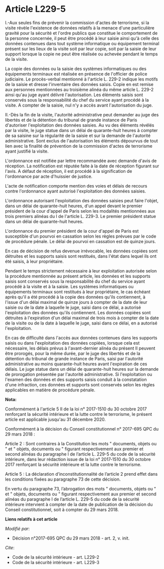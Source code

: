 # Article L229-5

I.-Aux seules fins de prévenir la commission d'actes de terrorisme, si la visite révèle l'existence de données relatifs à la
menace d'une particulière gravité pour la sécurité et l'ordre publics que constitue le comportement de la personne concernée,
il peut être procédé à leur saisie ainsi qu'à celle des données contenues dans tout système informatique ou équipement
terminal présent sur les lieux de la visite soit par leur copie, soit par la saisie de leur support lorsque la copie ne peut
être réalisée ou achevée pendant le temps de la visite.

La copie des données ou la saisie des systèmes informatiques ou des équipements terminaux est réalisée en présence de
l'officier de police judiciaire. Le procès-verbal mentionné à l'article L. 229-2 indique les motifs de la saisie et dresse
l'inventaire des données saisis. Copie en est remise aux personnes mentionnées au troisième alinéa du même article L. 229-2
ainsi qu'au juge ayant délivré l'autorisation. Les éléments saisis sont conservés sous la responsabilité du chef du service
ayant procédé à la visite. A compter de la saisie, nul n'y a accès avant l'autorisation du juge.

II.-Dès la fin de la visite, l'autorité administrative peut demander au juge des libertés et de la détention du tribunal de
grande instance de Paris d'autoriser l'exploitation des données saisies. Au vu des éléments révélés par la visite, le juge
statue dans un délai de quarante-huit heures à compter de sa saisine sur la régularité de la saisie et sur la demande de
l'autorité administrative. Sont exclus de l'autorisation les éléments dépourvus de tout lien avec la finalité de prévention
de la commission d'actes de terrorisme ayant justifié la visite.

L'ordonnance est notifiée par lettre recommandée avec demande d'avis de réception. La notification est réputée faite à la
date de réception figurant sur l'avis. A défaut de réception, il est procédé à la signification de l'ordonnance par acte
d'huissier de justice.

L'acte de notification comporte mention des voies et délais de recours contre l'ordonnance ayant autorisé l'exploitation des
données saisies.

L'ordonnance autorisant l'exploitation des données saisies peut faire l'objet, dans un délai de quarante-huit heures, d'un
appel devant le premier président de la cour d'appel de Paris selon les modalités mentionnées aux trois premiers alinéas du I
de l'article L. 229-3. Le premier président statue dans un délai de quarante-huit heures.

L'ordonnance du premier président de la cour d'appel de Paris est susceptible d'un pourvoi en cassation selon les règles
prévues par le code de procédure pénale. Le délai de pourvoi en cassation est de quinze jours.

En cas de décision de refus devenue irrévocable, les données copiées sont détruites et les supports saisis sont restitués,
dans l'état dans lequel ils ont été saisis, à leur propriétaire.

Pendant le temps strictement nécessaire à leur exploitation autorisée selon la procédure mentionnée au présent article, les
données et les supports saisis sont conservés sous la responsabilité du chef du service ayant procédé à la visite et à la
saisie. Les systèmes informatiques ou équipements terminaux sont restitués à leur propriétaire, le cas échéant après qu'il a
été procédé à la copie des données qu'ils contiennent, à l'issue d'un délai maximal de quinze jours à compter de la date de
leur saisie ou de la date à laquelle le juge, saisi dans ce délai, a autorisé l'exploitation des données qu'ils contiennent.
Les données copiées sont détruites à l'expiration d'un délai maximal de trois mois à compter de la date de la visite ou de la
date à laquelle le juge, saisi dans ce délai, en a autorisé l'exploitation.

En cas de difficulté dans l'accès aux données contenues dans les supports saisis ou dans l'exploitation des données copiées,
lorsque cela est nécessaire, les délais prévus à l'avant-dernier alinéa du présent II peuvent être prorogés, pour la même
durée, par le juge des libertés et de la détention du tribunal de grande instance de Paris, saisi par l'autorité
administrative au moins quarante-huit heures avant l'expiration de ces délais. Le juge statue dans un délai de quarante-huit
heures sur la demande de prorogation présentée par l'autorité administrative. Si l'exploitation ou l'examen des données et
des supports saisis conduit à la constatation d'une infraction, ces données et supports sont conservés selon les règles
applicables en matière de procédure pénale.

**Nota:**

Conformément à l'article 5 II de la loi n° 2017-1510 du 30 octobre 2017 renforçant la sécurité intérieure et la lutte contre
le terrorisme, le présent article est applicable jusqu'au 31 décembre 2020.

Conformément à la décision du Conseil constitutionnel n° 2017-695 QPC du 29 mars 2018 :

Article 2 : Sont contraires à la Constitution les mots " documents, objets ou " et " objets, documents ou " figurant
respectivement aux premier et second alinéas du paragraphe I de l’article L. 229-5 du code de la sécurité intérieure, dans
leur rédaction issue de la loi n° 2017‑1510 du 30 octobre 2017 renforçant la sécurité intérieure et la lutte contre le
terrorisme.

Article 5 : La déclaration d’inconstitutionnalité de l’article 2 prend effet dans les conditions fixées au paragraphe 73 de
cette décision.

En vertu du paragraphe 73, l’abrogation des mots " documents, objets ou " et " objets, documents ou " figurant respectivement
aux premier et second alinéas du paragraphe I de l’article L. 229-5 du code de la sécurité intérieure intervient à compter de
la date de publication de la décision du Conseil constitutionnel, soit à compter du 29 mars 2018.

**Liens relatifs à cet article**

_Modifié par_:

  - Décision n°2017-695 QPC du 29 mars 2018 - art. 2, v. init.

_Cite_:

  - Code de la sécurité intérieure - art. L229-2
  - Code de la sécurité intérieure - art. L229-3
